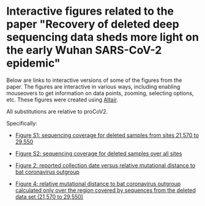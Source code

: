 # Interactive figures related to the paper "Recovery of deleted deep sequencing data sheds more light on the early Wuhan SARS-CoV-2 epidemic"

Below are links to interactive versions of some of the figures from the paper.
The figures are interactive in various ways, including enabling mouseovers to get information on data points, zooming, selecting options, etc.
These figures were created using [Altair](https://altair-viz.github.io/).

All substitutions are relative to proCoV2.

Specifically:

 - <a href="coverage_region.html" title="Figure S1: sequencing coverage for deleted samples from sites 21,570 to 29,550">Figure S1: sequencing coverage for deleted samples from sites 21,570 to 29,550</a>
 
 - <a href="coverage_all.html" title="Figure S2: sequencing coverage for deleted samples over all sites">Figure S2: sequencing coverage for deleted samples over all sites</a>
 
 - <a href="deltadist.html" title="Figure 2: reported collection date versus relative mutational distance to bat coronavirus outgroup">Figure 2: reported collection date versus relative mutational distance to bat coronavirus outgroup</a>
 
 - <a href="deltadist_jitter.html" title="Figure 4: relative mutational distance to bat coronavirus outgroup calculated only over the region covered by sequences from the deleted data set (21,570 to 29,550)">Figure 4: relative mutational distance to bat coronavirus outgroup calculated only over the region covered by sequences from the deleted data set (21,570 to 29,550)</a>
